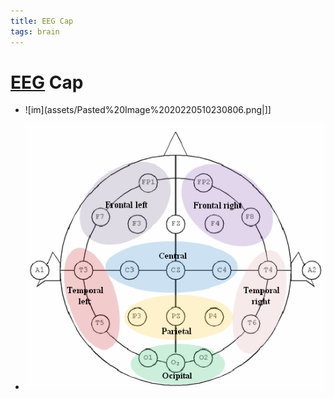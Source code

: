 ```yaml
---
title: EEG Cap
tags: brain
---
```


# [EEG](EEG.md) Cap
- ![im](assets/Pasted%20Image%2020220510230806.png|]]

- ![im](assets/Pasted%20Image%2020220518144509.png)







































































